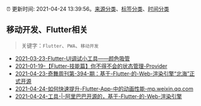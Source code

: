 :alarm_clock: 更新时间: 2021-04-24 13:39:56。[来源分类](../README.md)、[标签分类](../TAGS.md)、[时间分类](../TIMELINE.md)

## 移动开发、Flutter相关


> 关键字：`Flutter`、`PWA`、`移动开发`



- [2021-03-23-Flutter-UI调试小工具——颜色吸管](https://www.ershicimi.com/p/e7bdeb8ec12cc7df3cb0aa11a92d7123) 
- [2021-01-19-【Flutter-技能篇】你不得不会的状态管理-Provider](https://www.ershicimi.com/p/ce1e5ffc69f2c386ef1395d5f6babc71) 
- [2021-04-23-奇舞周刊第-394-期：基于-Flutter-的-Web-渲染引擎“北海”正式开源](https://www.ershicimi.com/p/a313a269746c1d66570bb5ad85b31be2) 
- [2021-04-24-如何快速提升-Flutter-App-中的动画性能-mp.weixin.qq.com](https://blogread.cn/news/go.php?idItem=14311&url=https%3A%2F%2Fmp.weixin.qq.com%2Fs%2FxSzm4QiaY7UEVvFNocuk8Q%3Fcomefrom%3Dhttps%253A%252F%252Fblogread.cn%252Fnews%252F) 
- [2021-04-24-工具-|-阿里巴巴开源的，基于-Flutter-的-Web-渲染引擎](https://toutiao.io/k/o33m49w) 